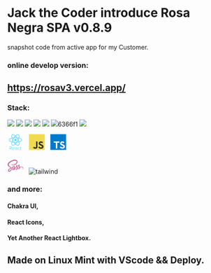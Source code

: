 # Jack the Coder introduce Rosa Negra SPA v0.8.9
snapshot code from active app for my Customer.

### online develop version: 

## https://rosav3.vercel.app/

### Stack: 

<p> 

![](https://img.shields.io/badge/Linux-Mint_xfce-86BE43)
![](https://img.shields.io/badge/git-github-blue)
![](https://img.shields.io/badge/react-18-61DBFB)
![](https://img.shields.io/badge/react-icons-5.0.1-61DBFB)
![](https://img.shields.io/badge/next-14.0.4-3178C6)
![](https://img.shields.io/badge/typescript-5-3178C6)6366f1
![](https://img.shields.io/badge/tailwindcss-3.3.0-6366f1)

</p>
<p> 
<img src="https://raw.githubusercontent.com/devicons/devicon/master/icons/react/react-original-wordmark.svg" alt="react" width="37" height="37"/>&nbsp;&nbsp;  
<img src="https://raw.githubusercontent.com/devicons/devicon/master/icons/javascript/javascript-original.svg" alt="javascript" width="37" height="37"/>&nbsp;&nbsp;
<img src="https://raw.githubusercontent.com/devicons/devicon/master/icons/typescript/typescript-original.svg" alt="typescript" width="37" height="37"/><br/>
</p> 
 <p> 
 <img src="https://raw.githubusercontent.com/devicons/devicon/master/icons/sass/sass-original.svg" alt="sass" width="37" height="37"/>&nbsp;&nbsp; 
 <img src="https://www.vectorlogo.zone/logos/tailwindcss/tailwindcss-icon.svg" alt="tailwind" width="37" height="37"/><br/>
 </p>
  
### and more:
#### Chakra UI, 
#### React Icons, 
#### Yet Another React Lightbox.

## Made on Linux Mint with VScode && Deploy.



